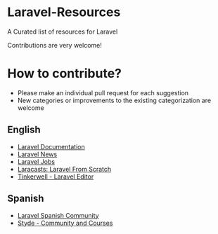 # Laravel-Resources
A Curated list of resources for Laravel

Contributions are very welcome!
# How to contribute?

- Please make an individual pull request for each suggestion
- New categories or improvements to the existing categorization are welcome

## English
- [Laravel Documentation](https://laravel.com/)
- [Laravel News](https://laravel-news.com/)
- [Laravel Jobs](https://larajobs.com/)
- [Laracasts: Laravel From Scratch](https://laracasts.com/series/laravel-6-from-scratch)
- [Tinkerwell - Laravel Editor](https://tinkerwell.app/)

## Spanish
- [Laravel Spanish Community](https://laraveles.com/)
- [Styde - Community and Courses ](https://styde.net/)

